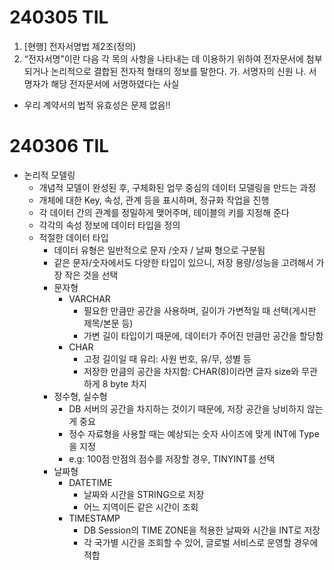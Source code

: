 # 240305 TIL
1. [현행] 전자서명법 제2조(정의)
2. “전자서명”이란 다음 각 목의 사항을 나타내는 데 이용하기 위하여 전자문서에 첨부되거나 논리적으로 결합된 전자적 형태의 정보를 말한다.
가. 서명자의 신원
나. 서명자가 해당 전자문서에 서명하였다는 사실
- 우리 계약서의 법적 유효성은 문제 없음!!


# 240306 TIL
- 논리적 모델링
    - 개념적 모델이 완성된 후, 구체화된 업무 중심의 데이터 모델링을 만드는 과정
    - 개체에 대한 Key, 속성, 관계 등을 표시하며, 정규화 작업을 진행
    - 각 데이터 간의 관계를 정밀하게 맺어주며, 테이블의 키를 지정해 준다
    - 각각의 속성 정보에 데이터 타입을 정의
    - 적절한 데이터 타입
        - 데이터 유형은 일반적으로 문자 /숫자 / 날짜 형으로 구분됨
        - 같은 문자/숫자에서도 다양한 타입이 있으니, 저장 용량/성능을 고려해서 가장 작은 것을 선택
        - 문자형
            - VARCHAR
                - 필요한 만큼만 공간을 사용하며, 길이가 가변적일 때 선택(게시판 제목/본문 등)
                - 가변 길이 타입이기 때문에, 데이터가 주어진 만큼만 공간을 할당함
            - CHAR
                - 고정 길이일 때 유리: 사원 번호, 유/무, 성별 등
                - 저장한 만큼의 공간을 차지함: CHAR(8)이라면 글자 size와 무관하게 8 byte 차지
        - 정수형, 실수형
            - DB 서버의 공간을 차지하는 것이기 때문에, 저장 공간을 낭비하지 않는 게 중요
            - 정수 자료형을 사용할 때는 예상되는 숫자 사이즈에 맞게 INT에 Type을 지정
            - e.g: 100점 만점의 점수를 저장할 경우, TINYINT를 선택
        - 날짜형
            - DATETIME
                - 날짜와 시간을 STRING으로 저장
                - 어느 지역이든 같은 시간이 조회
            - TIMESTAMP
                - DB Session의 TIME ZONE을 적용한 날짜와 시간을 INT로 저장
                - 각 국가별 시간을 조회할 수 있어, 글로벌 서비스로 운영할 경우에 적합